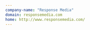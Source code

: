 ```yaml
---
company-name: "Response Media"
domain: responsemedia.com
home: http://www.responsemedia.com/
---
```




